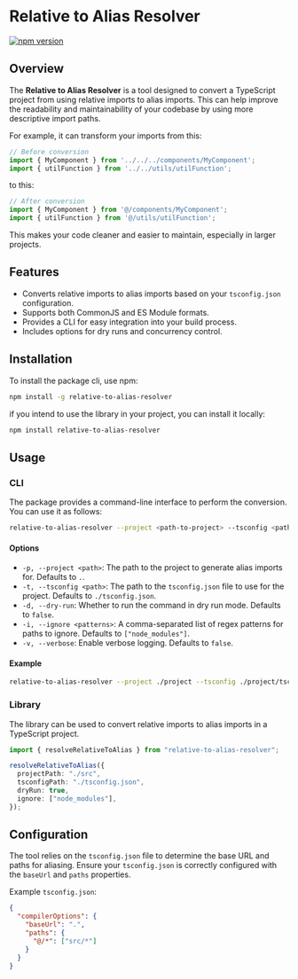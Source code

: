 # Relative to Alias Resolver

[![npm version](https://badge.fury.io/js/relative-to-alias-resolver.svg)](https://www.npmjs.com/package/relative-to-alias-resolver)

## Overview

The **Relative to Alias Resolver** is a tool designed to convert a TypeScript project from using relative imports to alias imports. This can help improve the readability and maintainability of your codebase by using more descriptive import paths.

For example, it can transform your imports from this:

```typescript
// Before conversion
import { MyComponent } from '../../../components/MyComponent';
import { utilFunction } from '../../utils/utilFunction';
```

to this:

```typescript
// After conversion
import { MyComponent } from '@/components/MyComponent';
import { utilFunction } from '@/utils/utilFunction';
```

This makes your code cleaner and easier to maintain, especially in larger projects.

## Features

- Converts relative imports to alias imports based on your `tsconfig.json` configuration.
- Supports both CommonJS and ES Module formats.
- Provides a CLI for easy integration into your build process.
- Includes options for dry runs and concurrency control.

## Installation

To install the package cli, use npm:

```bash
npm install -g relative-to-alias-resolver
```

if you intend to use the library in your project, you can install it locally:

```bash
npm install relative-to-alias-resolver
```

## Usage

### CLI

The package provides a command-line interface to perform the conversion. You can use it as follows:

```bash
relative-to-alias-resolver --project <path-to-project> --tsconfig <path-to-tsconfig>
```

#### Options

- `-p, --project <path>`: The path to the project to generate alias imports for. Defaults to `.`.
- `-t, --tsconfig <path>`: The path to the `tsconfig.json` file to use for the project. Defaults to `./tsconfig.json`.
- `-d, --dry-run`: Whether to run the command in dry run mode. Defaults to `false`.
- `-i, --ignore <patterns>`: A comma-separated list of regex patterns for paths to ignore. Defaults to `["node_modules"]`.
- `-v, --verbose`: Enable verbose logging. Defaults to `false`.

#### Example

```bash
relative-to-alias-resolver --project ./project --tsconfig ./project/tsconfig.json
```

### Library

The library can be used to convert relative imports to alias imports in a TypeScript project.

```typescript
import { resolveRelativeToAlias } from "relative-to-alias-resolver";

resolveRelativeToAlias({
  projectPath: "./src",
  tsconfigPath: "./tsconfig.json",
  dryRun: true,
  ignore: ["node_modules"],
});
```

## Configuration

The tool relies on the `tsconfig.json` file to determine the base URL and paths for aliasing. Ensure your `tsconfig.json` is correctly configured with the `baseUrl` and `paths` properties.

Example `tsconfig.json`:

```json
{
  "compilerOptions": {
    "baseUrl": ".",
    "paths": {
      "@/*": ["src/*"]
    }
  }
}
```
